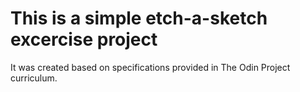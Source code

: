  # This is a simple etch-a-sketch excercise project

 It was created based on specifications provided in The Odin Project curriculum.